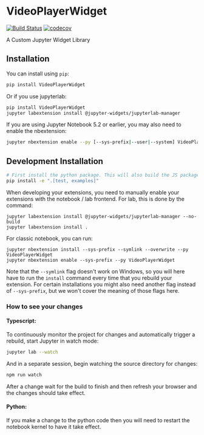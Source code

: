 
# VideoPlayerWidget

[![Build Status](https://travis-ci.org/kedarisetti/VideoPlayerWidget.svg?branch=master)](https://travis-ci.org/kedarisetti/VideoPlayerWidget)
[![codecov](https://codecov.io/gh/kedarisetti/VideoPlayerWidget/branch/master/graph/badge.svg)](https://codecov.io/gh/kedarisetti/VideoPlayerWidget)


A Custom Jupyter Widget Library

## Installation

You can install using `pip`:

```bash
pip install VideoPlayerWidget
```

Or if you use jupyterlab:

```bash
pip install VideoPlayerWidget
jupyter labextension install @jupyter-widgets/jupyterlab-manager
```

If you are using Jupyter Notebook 5.2 or earlier, you may also need to enable
the nbextension:
```bash
jupyter nbextension enable --py [--sys-prefix|--user|--system] VideoPlayerWidget
```

## Development Installation


```bash
# First install the python package. This will also build the JS packages.
pip install -e ".[test, examples]"
```

When developing your extensions, you need to manually enable your extensions with the
notebook / lab frontend. For lab, this is done by the command:

```
jupyter labextension install @jupyter-widgets/jupyterlab-manager --no-build
jupyter labextension install .
```

For classic notebook, you can run:

```
jupyter nbextension install --sys-prefix --symlink --overwrite --py VideoPlayerWidget
jupyter nbextension enable --sys-prefix --py VideoPlayerWidget
```

Note that the `--symlink` flag doesn't work on Windows, so you will here have to run
the `install` command every time that you rebuild your extension. For certain installations
you might also need another flag instead of `--sys-prefix`, but we won't cover the meaning
of those flags here.

### How to see your changes
#### Typescript:
To continuously monitor the project for changes and automatically trigger a rebuild, start Jupyter in watch mode:
```bash
jupyter lab --watch
```
And in a separate session, begin watching the source directory for changes:
```bash
npm run watch
```

After a change wait for the build to finish and then refresh your browser and the changes should take effect.

#### Python:
If you make a change to the python code then you will need to restart the notebook kernel to have it take effect.
